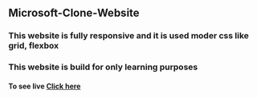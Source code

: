 ## Microsoft-Clone-Website

### This website is fully responsive and it is used moder css like grid, flexbox
### This website is build for only learning purposes

#### To see live [Click here](https://ryan-riaz.github.io/Ms-Clone-Website/)
